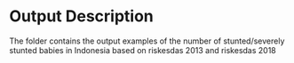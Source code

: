 # Output Description
The folder contains the output examples of the number of stunted/severely stunted babies in Indonesia based on riskesdas 2013 and riskesdas 2018

